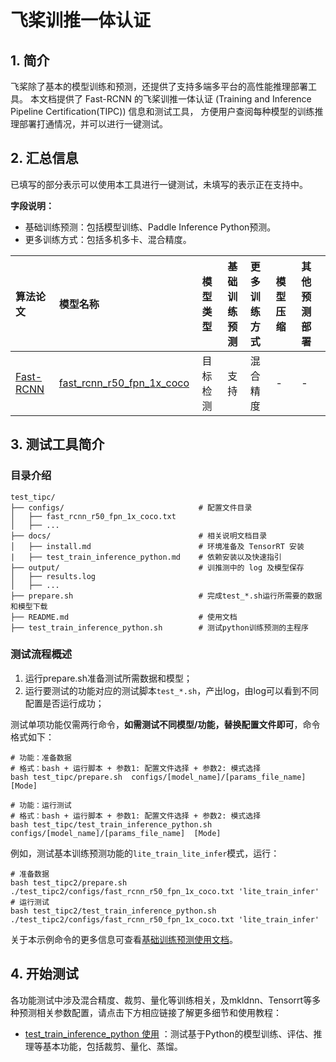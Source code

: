
# 飞桨训推一体认证

## 1. 简介

飞桨除了基本的模型训练和预测，还提供了支持多端多平台的高性能推理部署工具。
本文档提供了 Fast-RCNN 的飞桨训推一体认证 (Training and Inference Pipeline Certification(TIPC)) 信息和测试工具，
方便用户查阅每种模型的训练推理部署打通情况，并可以进行一键测试。


## 2. 汇总信息

已填写的部分表示可以使用本工具进行一键测试，未填写的表示正在支持中。

**字段说明：**
- 基础训练预测：包括模型训练、Paddle Inference Python预测。
- 更多训练方式：包括多机多卡、混合精度。

| 算法论文 | 模型名称 | 模型类型 | 基础<br>训练预测 | 更多<br>训练方式 | 模型压缩 |  其他预测部署  |
| :--- | :--- | :----: | :--------: | :---- | :---- | :---- |
| [Fast-RCNN](https://arxiv.org/abs/1504.08083) | [fast_rcnn_r50_fpn_1x_coco](../configs/fast_rcnn) | 目标检测  | 支持 | 混合精度 | - | -  |


## 3. 测试工具简介
### 目录介绍

```shell
test_tipc/
├── configs/                              # 配置文件目录
│   ├── fast_rcnn_r50_fpn_1x_coco.txt      
│   ├── ...
├── docs/                                 # 相关说明文档目录
│   ├── install.md                        # 环境准备及 TensorRT 安装
|   ├── test_train_inference_python.md    # 依赖安装以及快速指引
├── output/                               # 训推测中的 log 及模型保存
│   ├── results.log
│   ├── ...
├── prepare.sh                            # 完成test_*.sh运行所需要的数据和模型下载
├── README.md                             # 使用文档
├── test_train_inference_python.sh        # 测试python训练预测的主程序

```

### 测试流程概述

1. 运行prepare.sh准备测试所需数据和模型；
2. 运行要测试的功能对应的测试脚本`test_*.sh`，产出log，由log可以看到不同配置是否运行成功；

测试单项功能仅需两行命令，**如需测试不同模型/功能，替换配置文件即可**，命令格式如下：
```shell
# 功能：准备数据
# 格式：bash + 运行脚本 + 参数1: 配置文件选择 + 参数2: 模式选择
bash test_tipc/prepare.sh  configs/[model_name]/[params_file_name]  [Mode]

# 功能：运行测试
# 格式：bash + 运行脚本 + 参数1: 配置文件选择 + 参数2: 模式选择
bash test_tipc/test_train_inference_python.sh configs/[model_name]/[params_file_name]  [Mode]
```

例如，测试基本训练预测功能的`lite_train_lite_infer`模式，运行：
```shell
# 准备数据
bash test_tipc2/prepare.sh ./test_tipc2/configs/fast_rcnn_r50_fpn_1x_coco.txt 'lite_train_infer'
# 运行测试
bash test_tipc2/test_train_inference_python.sh ./test_tipc2/configs/fast_rcnn_r50_fpn_1x_coco.txt 'lite_train_infer'
```  
关于本示例命令的更多信息可查看[基础训练预测使用文档](docs/test_train_inference_python.md)。

## 4. 开始测试
各功能测试中涉及混合精度、裁剪、量化等训练相关，及mkldnn、Tensorrt等多种预测相关参数配置，请点击下方相应链接了解更多细节和使用教程：  
- [test_train_inference_python 使用](docs/test_train_inference_python.md) ：测试基于Python的模型训练、评估、推理等基本功能，包括裁剪、量化、蒸馏。
